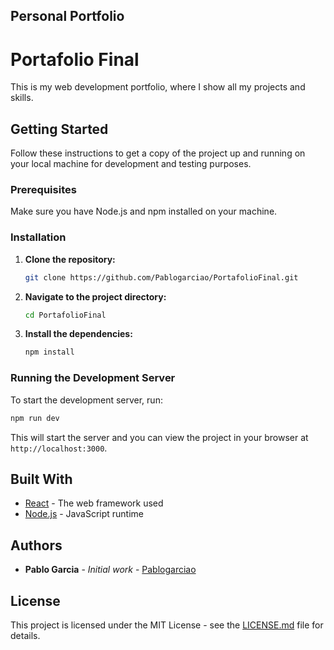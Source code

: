 ## Personal Portfolio
# Portafolio Final

This is my web development portfolio, where I show all my projects and skills.

## Getting Started

Follow these instructions to get a copy of the project up and running on your local machine for development and testing purposes.

### Prerequisites

Make sure you have Node.js and npm installed on your machine.

### Installation

1. **Clone the repository:**
    ```bash
    git clone https://github.com/Pablogarciao/PortafolioFinal.git
    ```
2. **Navigate to the project directory:**
    ```bash
    cd PortafolioFinal
    ```
3. **Install the dependencies:**
    ```bash
    npm install
    ```

### Running the Development Server

To start the development server, run:
```bash
npm run dev
```

This will start the server and you can view the project in your browser at `http://localhost:3000`.

## Built With

- [React](https://reactjs.org/) - The web framework used
- [Node.js](https://nodejs.org/) - JavaScript runtime

## Authors

- **Pablo Garcia** - *Initial work* - [Pablogarciao](https://github.com/Pablogarciao)

## License

This project is licensed under the MIT License - see the [LICENSE.md](LICENSE.md) file for details.
